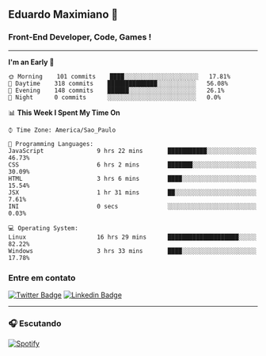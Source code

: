 ## Eduardo Maximiano 👋

### Front-End Developer, Code, Games !

---

<!--START_SECTION:waka-->
**I'm an Early 🐤** 

```text
🌞 Morning    101 commits    ████░░░░░░░░░░░░░░░░░░░░░   17.81% 
🌆 Daytime    318 commits    ██████████████░░░░░░░░░░░   56.08% 
🌃 Evening    148 commits    ██████░░░░░░░░░░░░░░░░░░░   26.1% 
🌙 Night      0 commits      ░░░░░░░░░░░░░░░░░░░░░░░░░   0.0%

```


📊 **This Week I Spent My Time On** 

```text
⌚︎ Time Zone: America/Sao_Paulo

💬 Programming Languages: 
JavaScript               9 hrs 22 mins       ███████████░░░░░░░░░░░░░░   46.73% 
CSS                      6 hrs 2 mins        ███████░░░░░░░░░░░░░░░░░░   30.09% 
HTML                     3 hrs 6 mins        ████░░░░░░░░░░░░░░░░░░░░░   15.54% 
JSX                      1 hr 31 mins        ██░░░░░░░░░░░░░░░░░░░░░░░   7.61% 
INI                      0 secs              ░░░░░░░░░░░░░░░░░░░░░░░░░   0.03%

💻 Operating System: 
Linux                    16 hrs 29 mins      ████████████████████░░░░░   82.22% 
Windows                  3 hrs 33 mins       ████░░░░░░░░░░░░░░░░░░░░░   17.78%

```


<!--END_SECTION:waka-->

### Entre em contato

[![Twitter Badge](https://img.shields.io/badge/-@edmaxi-1ca0f1?style=flat-square&labelColor=1ca0f1&logo=twitter&logoColor=white&link=https://twitter.com/edmaxi)](https://twitter.com/edmaxi)
[![Linkedin Badge](https://img.shields.io/badge/-Eduardo_Maximiano-0077B5?style=flat-square&logo=Linkedin&logoColor=white&link=https://www.linkedin.com/in/maximiano-eduardo)](https://www.linkedin.com/in/maximiano-eduardo)

---

### 🎧 Escutando
[![Spotify](https://novatorem-sandy.vercel.app/api/spotify)](https://open.spotify.com/user/comgigo)
